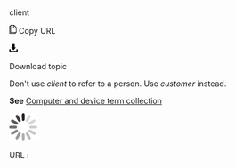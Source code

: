 # 

client

![Copy URL](media/client-side/Copy.png)
Copy URL

![Download](media/client-side/Download.png)

Download topic

Don't use *client* to refer to a person. Use *customer* instead.

**See**  [Computer and device term collection](https://worldready.cloudapp.net/Styleguide/Read?id=2700&topicid=26597)

![In progress](media/client-side/activity-large.gif)

URL :
